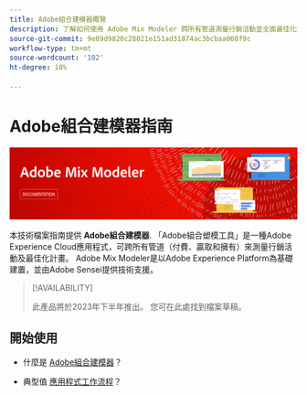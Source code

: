 ```yaml
---
title: Adobe組合建模器概覽
description: 了解如何使用 Adobe Mix Modeler 跨所有管道測量行銷活動並全面最佳化規劃。
source-git-commit: 9e89d9820c28021e151ad31874ac3bcbaa008f9c
workflow-type: tm+mt
source-wordcount: '102'
ht-degree: 18%

---
```



# Adobe組合建模器指南

![橫幅](assets/mix-modeler-banner.png)

本技術檔案指南提供 **Adobe組合建模器**. 「Adobe組合塑模工具」是一種Adobe Experience Cloud應用程式，可跨所有管道（付費、贏取和擁有）來測量行銷活動及最佳化計畫。 Adobe Mix Modeler是以Adobe Experience Platform為基礎建置，並由Adobe Sensei提供技術支援。

>[!AVAILABILITY]
>
>此產品將於2023年下半年推出。 您可在此處找到檔案草稿。

## 開始使用

* 什麼是 [Adobe組合建模器](get-started/about.md)？

* 典型值 [應用程式工作流程](get-started/workflow.md)？




<!--
## Concepts

<table style="table-layout:fixed">
<tr>
    <td valign="top">
        <a href="/help/ingest-data/datasets.md">
       <img alt="Datasets" src="../assets/ions/../../help/assets/icons/Data.svg" />
       </a>
    <div>
    <a href="/help/ingest-data/datasets.md"><strong>Datasets</strong></a>
    </div>
    <em>Find out the various tools that you can use to troubleshoot your journeys.</em>
    <br>
  </td>
  <td valign="top">
    <a href="using/usecase/building-the-journey.md">
      <img alt="build" src="using/assets/do-not-localize/design.png"/>
    </a>
    <div>
    <a href="using/usecase/building-the-journey.md"><strong>Use case</strong></a>
    </div>
    <em>Learn how to create an advanced journey step-by-step.</em>
    <br>
  </td>
  <td valign="top">
    <a href="using/expression/expressionadvanced.md">
      <img alt="conditions" src="using/assets/do-not-localize/dev.png"/>
    </a>
    <div>
    <a href="using/expression/expressionadvanced.md"><strong>Building advanced expressions</strong></a>
    </div>
    <em>Learn how to build complex expressions leveraging data from events and data sources. </em>
    <br>
  </td>
</tr>
</table>
-->
